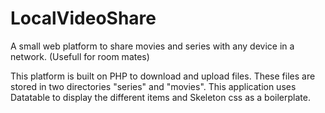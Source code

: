 # LocalVideoShare
A small web platform to share movies and series with any device in a network. (Usefull for room mates)

This platform is built on PHP to download and upload files. These files are stored in two directories "series" and "movies".
This application uses Datatable to display the different items and Skeleton css as a boilerplate.
